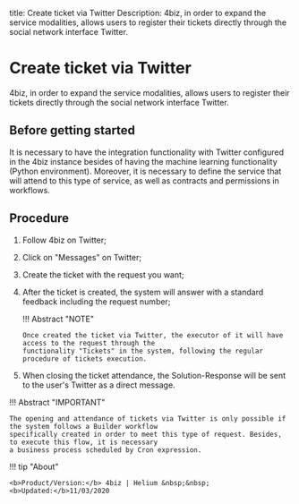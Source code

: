 title: Create ticket via Twitter
Description: 4biz, in order to expand the service modalities, allows users to register their tickets directly through the social network interface Twitter.

# Create ticket via Twitter
4biz, in order to expand the service modalities, allows users to register their tickets directly through the social network interface Twitter.

Before getting started
----------------------

It is necessary to have the integration functionality with Twitter configured in the 4biz instance besides of having the machine learning functionality (Python environment). Moreover, it is necessary to define the service that will attend to this type of service, as well as contracts and permissions in workflows. 

Procedure 
-------------

1.  Follow 4biz on Twitter;

2.  Click on "Messages" on Twitter;

3.  Create the ticket with the request you want;

4.  After the ticket is created, the system will answer with a standard feedback including the request number;

    !!! Abstract "NOTE"
        
        Once created the ticket via Twitter, the executor of it will have access to the request through the 
        functionality "Tickets" in the system, following the regular procedure of tickets execution. 
        
5.  When closing the ticket attendance, the Solution-Response will be sent to the user's Twitter as a direct message.

!!! Abstract "IMPORTANT"

    The opening and attendance of tickets via Twitter is only possible if the system follows a Builder workflow 
    specifically created in order to meet this type of request. Besides, to execute this flow, it is necessary 
    a business process scheduled by Cron expression.  

!!! tip "About"

    <b>Product/Version:</b> 4biz | Helium &nbsp;&nbsp;
    <b>Updated:</b>11/03/2020
